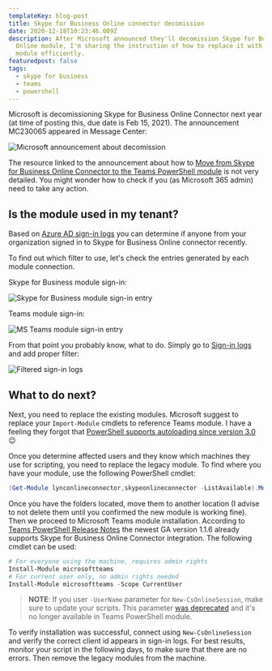 ```yaml
---
templateKey: blog-post
title: Skype for Business Online connector decomission
date: 2020-12-18T10:23:46.009Z
description: After Microsoft announced they'll decomission Skype for Business
  Online module, I'm sharing the instruction of how to replace it with new
  module efficiently.
featuredpost: false
tags:
  - skype for business
  - teams
  - powershell
---
```

Microsoft is decomissioning Skype for Business Online Connector next year (at time of posting this, due date is Feb 15, 2021). The announcement MC230065 appeared in Message Center:

![Microsoft announcement about decomission](/img/skypeonlinedecom0.png "Microsoft announcement about decomission")

The resource linked to the announcement about how to [Move from Skype for Business Online Connector to the Teams PowerShell module](https://docs.microsoft.com/en-us/microsoftteams/teams-powershell-move-from-sfbo) is not very detailed. You might wonder how to check if you (as Microsoft 365 admin) need to take any action.

## Is the module used in my tenant?

Based on [Azure AD sign-in logs](https://portal.azure.com/#blade/Microsoft_AAD_IAM/ActiveDirectoryMenuBlade/SignIns) you can determine if anyone from your organization signed in to Skype for Business Online connector recently.

To find out which filter to use, let's check the entries generated by each module connection.

Skype for Business module sign-in:

![Skype for Business module sign-in entry](/img/skypeonlinedecom1.png "Skype for Business module sign-in entry")

Teams module sign-in:

![MS Teams module sign-in entry](/img/skypeonlinedecom2.png "MS Teams module sign-in entry")

From that point you probably know, what to do. Simply go to [Sign-in logs](https://portal.azure.com/#blade/Microsoft_AAD_IAM/ActiveDirectoryMenuBlade/SignIns) and add proper filter:

![Filtered sign-in logs](/img/skypeonlinedecom3.png "Filtered sign-in logs")

## What to do next?

Next, you need to replace the existing modules. Microsoft suggest to replace your `Import-Module` cmdlets to reference Teams module. I have a feeling they forgot that [PowerShell supports autoloading since version 3.0](https://docs.microsoft.com/en-us/powershell/module/microsoft.powershell.core/about/about_modules?view=powershell-7.1#module-auto-loading) 😉

Once you determine affected users and they know which machines they use for scripting, you need to replace the legacy module. To find where you have your module, use the following PowerShell cmdlet:

```powershell
(Get-Module lynconlineconnector,skypeonlineconnector -ListAvailable).ModuleBase
```

Once you have the folders located, move them to another location (I advise to not delete them until you confirmed the new module is working fine). Then we proceed to Microsoft Teams module installation. According to [Teams PowerShell Release Notes](https://docs.microsoft.com/en-gb/MicrosoftTeams/teams-powershell-release-notes) the newest GA version 1.1.6 already supports Skype for Business Online Connector integration. The following cmdlet can be used:

```powershell
# For everyone using the machine, requires admin rights
Install-Module microsoftteams
# For current user only, no admin rights needed
Install-Module microsoftteams -Scope CurrentUser
```

> **NOTE**: If you user `-UserName` parameter for `New-CsOnlineSession`, make sure to update your scripts. This parameter [was deprecated](https://docs.microsoft.com/en-us/powershell/module/skype/new-csonlinesession?view=skype-ps#parameters) and it's no longer available in Teams PowerShell module.

To verify installation was successful, connect using `New-CsOnlineSession` and verify the correct client id appears in sign-in logs. For best results, monitor your script in the following days, to make sure that there are no errors. Then remove the legacy modules from the machine.
